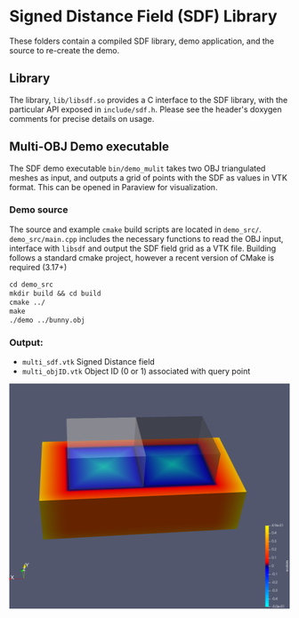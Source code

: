 # Signed Distance Field (SDF) Library

These folders contain a compiled SDF library, demo application, and the source to re-create the demo.

## Library

The library, `lib/libsdf.so` provides a C interface to the SDF library, with the particular API exposed in `include/sdf.h`. Please see the header's doxygen comments for precise details on usage.

## Multi-OBJ Demo executable

The SDF demo executable `bin/demo_mulit` takes two OBJ triangulated meshes as input, and outputs a grid of points with the SDF as values in VTK format. This can be opened in Paraview for visualization.

### Demo source

The source and example `cmake` build scripts are located in `demo_src/`. `demo_src/main.cpp` includes the necessary functions to read the OBJ input, interface with `libsdf` and output the SDF field grid as a VTK file. Building follows a standard cmake project, however a recent version of CMake is required (3.17+)

```
cd demo_src
mkdir build && cd build
cmake ../
make
./demo ../bunny.obj
```

### Output:

* `multi_sdf.vtk` Signed Distance field
* `multi_objID.vtk` Object ID (0 or 1) associated with query point

![img](MultiCubePicture.png)

